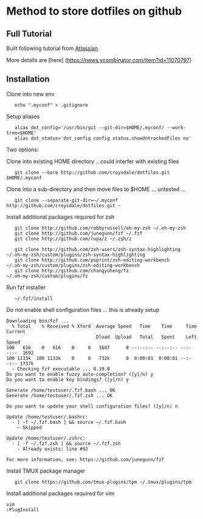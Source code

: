 # Method to store dotfiles on github

## Full Tutorial
Built following tutorial from [Atlassian](https://www.atlassian.com/git/tutorials/dotfiles)

More details are [here] (https://news.ycombinator.com/item?id=11070797)

## Installation

Clone into new env
```
   echo ".myconf" > .gitignore
```

Setup aliases
```
   alias dot_config='/usr/bin/git --git-dir=$HOME/.myconf/ --work-tree=$HOME'
   alias dot_status='dot_config config status.showUntrackedFiles no'
```

Two options:

Clone into existing HOME directory .. could interfer with existing files
```
   git clone --bare http://github.com/croysdale/dotfiles.git $HOME/.myconf
```

Clone into a sub-directory and then move files to $HOME ... untested ...
```
   git clone --separate-git-dir=~/.myconf http://github.com/croysdale/dotfiles.git ~
```

Install additional packages required for zsh
```
   git clone http://github.com/robbyrussell/oh-my-zsh ~/.oh-my-zsh
   git clone http://github.com/junegunn/fzf ~/.fzf
   git clone http://github.com/rupa/z ~/.zsh/z

   git clone http://github.com/zsh-users/zsh-syntax-highlighting ~/.oh-my-zsh/custom/plugins/zsh-syntax-highlighting
   git clone http://github.com/psprint/zsh-editing-workbench     ~/.oh-my-zsh/custom/plugins/zsh-editing-workbench
   git clone http://github.com/changyuheng/fz                    ~/.oh-my-zsh/custom/plugins/fz
```

Run fzf installer
```
   ~/.fzf/install
```

Do not enable shell configuration files ... this is already setup
```
Downloading bin/fzf ...
  % Total    % Received % Xferd  Average Speed   Time    Time     Time  Current
                                 Dload  Upload   Total   Spent    Left  Speed
100   616    0   616    0     0   1687      0 --:--:-- --:--:-- --:--:--  1692
100 1133k  100 1133k    0     0   732k      0  0:00:01  0:00:01 --:--:-- 1737k
  - Checking fzf executable ... 0.19.0
Do you want to enable fuzzy auto-completion? ([y]/n) y
Do you want to enable key bindings? ([y]/n) y

Generate /home/testuser/.fzf.bash ... OK
Generate /home/testuser/.fzf.zsh ... OK

Do you want to update your shell configuration files? ([y]/n) n

Update /home/testuser/.bashrc:
  - [ -f ~/.fzf.bash ] && source ~/.fzf.bash
    ~ Skipped

Update /home/testuser/.zshrc:
  - [ -f ~/.fzf.zsh ] && source ~/.fzf.zsh
    - Already exists: line #92

For more information, see: https://github.com/junegunn/fzf
```

Install TMUX package manager
```
   git clone https://github.com/tmux-plugins/tpm ~/.tmux/plugins/tpm
```

Install additional packages required for vim
```
vim
:PlugInstall
```


